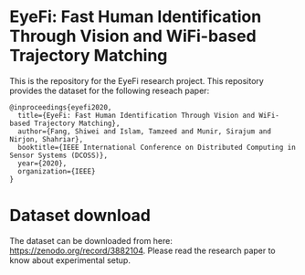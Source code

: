 # EyeFi: Fast Human Identification Through Vision and WiFi-based Trajectory Matching

This is the repository for the EyeFi research project. This repository provides the dataset for the following reseach paper:

```
@inproceedings{eyefi2020,
  title={EyeFi: Fast Human Identification Through Vision and WiFi-based Trajectory Matching},
  author={Fang, Shiwei and Islam, Tamzeed and Munir, Sirajum and Nirjon, Shahriar},
  booktitle={IEEE International Conference on Distributed Computing in Sensor Systems (DCOSS)},
  year={2020},
  organization={IEEE}
}
```

# Dataset download
The dataset can be downloaded from here: https://zenodo.org/record/3882104. Please read the research paper to know about experimental setup.
